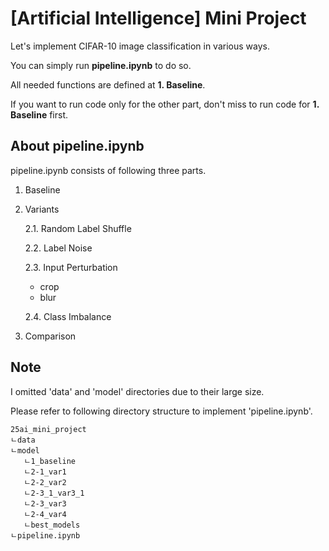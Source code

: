 # [Artificial Intelligence] Mini Project
Let's implement CIFAR-10 image classification in various ways.

You can simply run **pipeline.ipynb** to do so.

All needed functions are defined at **1. Baseline**.

If you want to run code only for the other part, don't miss to run code for **1. Baseline** first.

## About pipeline.ipynb
pipeline.ipynb consists of following three parts.

1. Baseline

2. Variants
   
   2.1. Random Label Shuffle
   
   2.2. Label Noise

   2.3. Input Perturbation
   - crop
   - blur

   2.4. Class Imbalance

3. Comparison

## Note
I omitted 'data' and 'model' directories due to their large size.

Please refer to following directory structure to implement 'pipeline.ipynb'.
```
25ai_mini_project
ㄴdata
ㄴmodel
   ㄴ1_baseline
   ㄴ2-1_var1   
   ㄴ2-2_var2
   ㄴ2-3_1_var3_1
   ㄴ2-3_var3
   ㄴ2-4_var4
   ㄴbest_models
ㄴpipeline.ipynb
```
